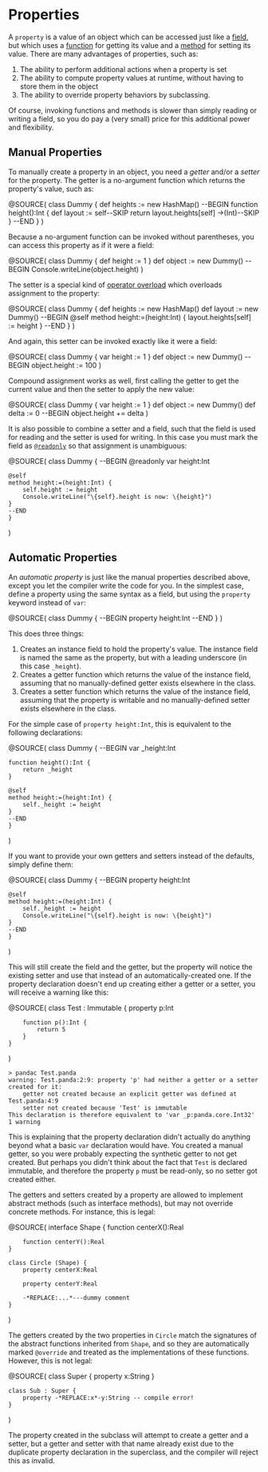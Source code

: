 Properties
==========

A `property` is a value of an object which can be accessed just like a 
[field](fields.html), but which uses a [function](functions.html) for getting 
its value and a [method](methods.html) for setting its value. There are many 
advantages of properties, such as:

1. The ability to perform additional actions when a property is set
2. The ability to compute property values at runtime, without having to store
   them in the object
3. The ability to override property behaviors by subclassing.

Of course, invoking functions and methods is slower than simply reading or
writing a field, so you do pay a (very small) price for this additional power
and flexibility.

Manual Properties
-----------------

To manually create a property in an object, you need a *getter* and/or a 
*setter* for the property. The getter is a no-argument function which returns
the property's value, such as:

@SOURCE(
    class Dummy {
    def heights := new HashMap()
    --BEGIN
    function height():Int {
        def layout := self--SKIP
        return layout.heights[self]
        ->(Int)--SKIP
    }
    --END
    }
)

Because a no-argument function can be invoked without parentheses, you can 
access this property as if it were a field:

@SOURCE(
    class Dummy { def height := 1 }
    def object := new Dummy()
    --BEGIN
    Console.writeLine(object.height)
)

The setter is a special kind of [operator overload](operatorOverloading.html)
which overloads assignment to the property:

@SOURCE(
    class Dummy {
    def heights := new HashMap()
    def layout := new Dummy()
    --BEGIN
    @self
    method height:=(height:Int) {
        layout.heights[self] := height
    }
    --END
    }
)

And again, this setter can be invoked exactly like it were a field:

@SOURCE(
    class Dummy { var height := 1 }
    def object := new Dummy()
    --BEGIN
    object.height := 100
)

Compound assignment works as well, first calling the getter to get the current
value and then the setter to apply the new value:

@SOURCE(
    class Dummy { var height := 1 }
    def object := new Dummy()
    def delta := 0
    --BEGIN
    object.height += delta
)

It is also possible to combine a setter and a field, such that the field is used 
for reading and the setter is used for writing. In this case you must mark the
field as [`@readonly`](annotations.html#readonly) so that assignment is
unambiguous:

@SOURCE(
    class Dummy { 
    --BEGIN
    @readonly
    var height:Int

    @self
    method height:=(height:Int) {
        self.height := height
        Console.writeLine("\{self}.height is now: \{height}")
    }
    --END
    }
)

Automatic Properties
--------------------

An *automatic property* is just like the manual properties described above,
except you let the compiler write the code for you. In the simplest case, define
a property using the same syntax as a field, but using the `property` keyword
instead of `var`:

@SOURCE(
    class Dummy { 
    --BEGIN
    property height:Int
    --END
    }
)

This does three things:

1. Creates an instance field to hold the property's value. The instance field is
   named the same as the property, but with a leading underscore (in this case
   `_height`).
2. Creates a getter function which returns the value of the instance field,
   assuming that no manually-defined getter exists elsewhere in the class.
3. Creates a setter function which returns the value of the instance field,
   assuming that the property is writable and no manually-defined setter exists 
   elsewhere in the class.

For the simple case of `property height:Int`, this is equivalent to the 
following declarations:

@SOURCE(
    class Dummy { 
    --BEGIN
    var _height:Int

    function height():Int {
        return _height
    }

    @self
    method height:=(height:Int) {
        self._height := height
    }
    --END
    }
)

If you want to provide your own getters and setters instead of the defaults, 
simply define them:

@SOURCE(
    class Dummy { 
    --BEGIN
    property height:Int

    @self
    method height:=(height:Int) {
        self._height := height
        Console.writeLine("\{self}.height is now: \{height}")
    }
    --END
    }
)

This will still create the field and the getter, but the property will notice
the existing setter and use that instead of an automatically-created one. If the
property declaration doesn't end up creating either a getter or a setter, you
will receive a warning like this:

@SOURCE(
    class Test : Immutable {
        property p:Int

        function p():Int {
            return 5
        }
    }
)

    > pandac Test.panda
    warning: Test.panda:2:9: property 'p' had neither a getter or a setter created for it:
        getter not created because an explicit getter was defined at Test.panda:4:9
        setter not created because 'Test' is immutable
    This declaration is therefore equivalent to 'var _p:panda.core.Int32'
    1 warning

This is explaining that the property declaration didn't actually do anything
beyond what a basic `var` declaration would have. You created a manual getter, 
so you were probably expecting the synthetic getter to not get created. But
perhaps you didn't think about the fact that `Test` is declared immutable, and
therefore the property `p` must be read-only, so no setter got created either.

The getters and setters created by a property are allowed to implement abstract
methods (such as interface methods), but may not override concrete methods. For
instance, this is legal:

@SOURCE(
    interface Shape {
        function centerX():Real

        function centerY():Real
    }

    class Circle (Shape) {
        property centerX:Real

        property centerY:Real

        -*REPLACE:...*---dummy comment
    }
)

The getters created by the two properties in `Circle` match the signatures of
the abstract functions inherited from `Shape`, and so they are automatically 
marked `@override` and treated as the implementations of these functions. 
However, this is not legal:

@SOURCE(
    class Super {
        property x:String
    }

    class Sub : Super {
        property -*REPLACE:x*-y:String -- compile error!
    }
)

The property created in the subclass will attempt to create a getter and a 
setter, but a getter and setter with that name already exist due to the 
duplicate property declaration in the superclass, and the compiler will reject 
this as invalid.